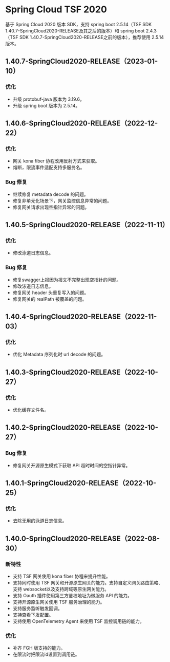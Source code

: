 # Spring Cloud TSF 2020

基于 Spring Cloud 2020 版本 SDK，支持 spring boot 2.5.14（TSF SDK 1.40.7-SpringCloud2020-RELEASE及其之后的版本）和 spring boot 2.4.3（TSF SDK 1.40.7-SpringCloud2020-RELEASE之前的版本），推荐使用 2.5.14 版本。

## 1.40.7-SpringCloud2020-RELEASE（2023-01-10）
### 优化
- 升级 protobuf-java 版本为 3.19.6。
- 升级 spring boot 版本为 2.5.14。

## 1.40.6-SpringCloud2020-RELEASE（2022-12-22）
### 优化
- 网关 kona fiber 协程改用反射方式来获取。
- 熔断，限流事件适配支持多服务名。

### Bug 修复
- 继续修复 metadata decode 的问题。
- 修复非单元化场景下，网关监控信息异常的问题。
- 修复网关请求出现空指针异常的问题。

## 1.40.5-SpringCloud2020-RELEASE（2022-11-11）
### 优化
- 修改泳道日志信息。

### Bug 修复
- 修复swagger上报因为报文不完整出现空指针的问题。
- 修改泳道日志信息。
- 修复网关 header 头重复写入的问题。
- 修复网关的 realPath 被覆盖的问题。

## 1.40.4-SpringCloud2020-RELEASE（2022-11-03）
### 优化
- 优化 Metadata 序列化时 url decode 的问题。

## 1.40.3-SpringCloud2020-RELEASE（2022-10-27）
### 优化
- 优化缓存文件名。

## 1.40.2-SpringCloud2020-RELEASE（2022-10-27）
### Bug 修复
- 修复网关开源原生模式下获取 API 超时时间的空指针异常。

## 1.40.1-SpringCloud2020-RELEASE（2022-10-25）
### 优化
- 去除无用的泳道日志信息。

## 1.40.0-SpringCloud2020-RELEASE（2022-08-30）
### 新特性
- 支持 TSF 网关使用 kona fiber 协程来提升性能。
- 支持同时使用 TSF 网关和开源原生网关的能力。支持自定义网关路由策略、支持 websocket以及支持跨域等原生网关能力。
- 支持 Oauth 插件使用第三方鉴权地址为微服务 API 的能力。
- 支持开源原生网关使用 TSF 服务治理的能力。
- 支持服务监听触发回调。
- 支持查看下发配置。
- 支持使用 OpenTelemetry Agent 来使用 TSF 监控调用链的能力。

### 优化
- 补齐 FGH 版支持的能力。
- 在限流时把限流id设置到调用链。

